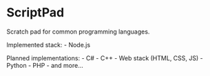 # ScriptPad

Scratch pad for common programming languages.

Implemented stack:
    - Node.js

Planned implementations:
    - C#
    - C++
    - Web stack (HTML, CSS, JS)
    - Python
    - PHP
    - and more...